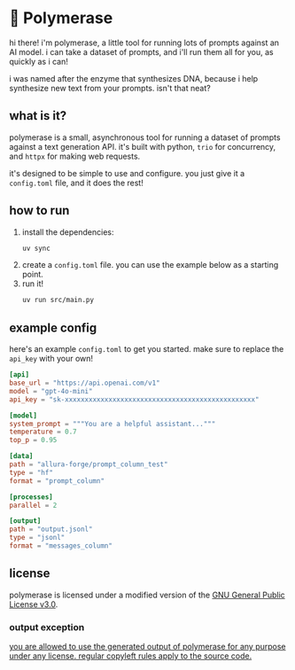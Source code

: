 # 🧬 Polymerase

hi there! i'm polymerase, a little tool for running lots of prompts against an AI model. i can take a dataset of prompts, and i'll run them all for you, as quickly as i can!

i was named after the enzyme that synthesizes DNA, because i help synthesize new text from your prompts. isn't that neat?

## what is it?

polymerase is a small, asynchronous tool for running a dataset of prompts against a text generation API. it's built with python, `trio` for concurrency, and `httpx` for making web requests.

it's designed to be simple to use and configure. you just give it a `config.toml` file, and it does the rest!

## how to run

1.  install the dependencies:
    ```bash
    uv sync
    ```
2.  create a `config.toml` file. you can use the example below as a starting point.
3.  run it!
    ```bash
    uv run src/main.py
    ```

## example config

here's an example `config.toml` to get you started. make sure to replace the `api_key` with your own!

```toml
[api]
base_url = "https://api.openai.com/v1"
model = "gpt-4o-mini"
api_key = "sk-xxxxxxxxxxxxxxxxxxxxxxxxxxxxxxxxxxxxxxxxxxxxxxxx"

[model]
system_prompt = """You are a helpful assistant..."""
temperature = 0.7
top_p = 0.95

[data]
path = "allura-forge/prompt_column_test"
type = "hf"
format = "prompt_column"

[processes]
parallel = 2

[output]
path = "output.jsonl"
type = "jsonl"
format = "messages_column"
```

## license

polymerase is licensed under a modified version of the [GNU General Public License v3.0](COPYING).

### output exception

[you are allowed to use the generated output of polymerase for any purpose under any license. regular copyleft rules apply to the source code.](COPYING.exception)